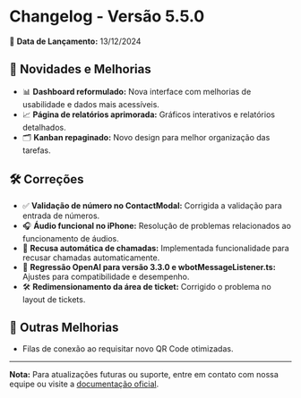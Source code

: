 # Changelog - Versão 5.5.0

📅 **Data de Lançamento:** 13/12/2024

## 📌 **Novidades e Melhorias**

- 📊 **Dashboard reformulado:** Nova interface com melhorias de usabilidade e dados mais acessíveis.
- 📈 **Página de relatórios aprimorada:** Gráficos interativos e relatórios detalhados.
- 🗂 **Kanban repaginado:** Novo design para melhor organização das tarefas.

## 🛠 **Correções**

- ✅ **Validação de número no ContactModal:** Corrigida a validação para entrada de números.
- 🎧 **Áudio funcional no iPhone:** Resolução de problemas relacionados ao funcionamento de áudios.
- 📵 **Recusa automática de chamadas:** Implementada funcionalidade para recusar chamadas automaticamente.
- 🔄 **Regressão OpenAI para versão 3.3.0 e wbotMessageListener.ts:** Ajustes para compatibilidade e desempenho.
- 🛠 **Redimensionamento da área de ticket:** Corrigido o problema no layout de tickets.

## 📲 **Outras Melhorias**

- Filas de conexão ao requisitar novo QR Code otimizadas.

---

**Nota:** Para atualizações futuras ou suporte, entre em contato com nossa equipe ou visite a [documentação oficial](#).
